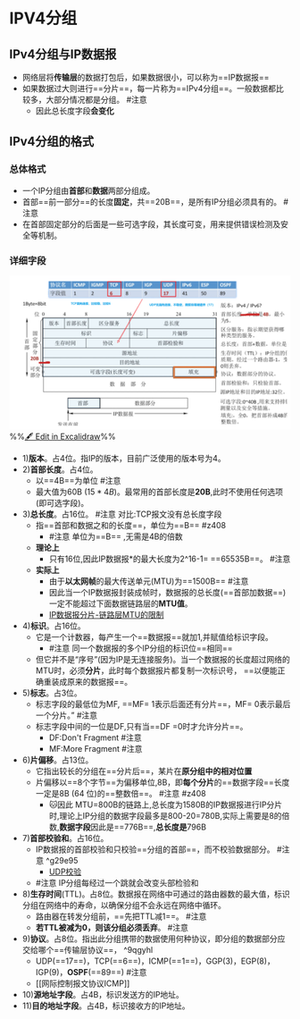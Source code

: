 # IPV4分组
## IPv4分组与IP数据报
- 网络层将**传输层**的数据打包后，如果数据很小，可以称为==IP数据报==
- 如果数据过大则进行==分片==，每一片称为==IPv4分组==。一般数据都比较多，大部分情况都是分组。 #注意 
	- 因此总长度字段**会变化**
## IPv4分组的格式
### 总体格式
- 一个IP分组由**首部**和**数据**两部分组成。
- 首部==前一部分==的长度**固定**，共==20B==，是所有IP分组必须具有的。 #注意
- 在首部固定部分的后面是一些可选字段，其长度可变，用来提供错误检测及安全等机制。
### 详细字段
![](attachments/IPv4%E6%95%B0%E6%8D%AE%E6%8A%A5%E7%9A%84%E6%A0%BC%E5%BC%8F%202022-10-12%2020.41.32.excalidraw.svg)
%%[🖋 Edit in Excalidraw](attachments/IPv4%E6%95%B0%E6%8D%AE%E6%8A%A5%E7%9A%84%E6%A0%BC%E5%BC%8F%202022-10-12%2020.41.32.excalidraw.md)%%
- 1)**版本**。占4位。指IP的版本，目前广泛使用的版本号为4。
- 2)**首部长度**。占4位。
	- 以==4B==为单位 #注意
	- 最大值为60B ($15*4B$)。最常用的首部长度是**20B**,此时不使用任何选项(即可选字段)。
- 3)**总长度**。占16位。 #注意 对比:TCP报文没有总长度字段
	- 指==首部和数据之和的长度==，单位为==B==  #z408 
		- #注意 单位为==B== ,无需是4B的倍数
	- **理论上** 
		- 只有16位,因此IP数据报*的最大长度为2^16-1= ==65535B==。 #注意
	- **实际上**
		- 由于**以太网帧**的最大传送单元(MTU)为==1500B== #注意
		- 因此当一个IP数据报封装成帧时，数据报的总长度(==首部加数据==) 一定不能超过下面数据链路层的**MTU值**。
		- [IP数据报分片-链路层MTU的限制](IP数据报分片-链路层MTU的限制.md)
- 4)**标识**。占16位。
	- 它是一个计数器，每产生一个==数据报==就加1,并赋值给标识字段。
		- #注意 同一个数据报的多个IP分组的标识位==相同==
	- 但它并不是“序号”(因为IP是无连接服务)。当一个数据报的长度超过网络的MTU时，必须**分片**，此时每个数据报片都复制一次标识号， ==以便能正确重装成原来的数据报==。
- 5)**标志**。占3位。
	- 标志字段的最低位为MF, ==MF= 1表示后面还有分片==，MF= 0表示最后一个分片。”  #注意
	- 标志字段中间的一位是DF,只有当==DF =0时才允许分片==。
		- DF:Don't Fragment #注意
		- MF:More Fragment #注意
- 6)**片偏移**。占13位。
	- 它指出较长的分组在==分片后==，某片在**原分组中的相对位置**
	- 片偏移以==8个字节==为偏移单位,8B，即**每个分片**的==数据字段==长度一定是8B (64 位)的==整数倍==。 #注意 #z408 
		- 🐱因此 MTU=800B的链路上,总长度为1580B的IP数据报进行IP分片时,理论上IP分组的数据字段最多是800-20=780B,实际上需要是8的倍数,**数据字段**因此是==776B==,**总长度是**796B
- 7)**首部校验和**。占16位。
	- IP数据报的首部校验和只校验==分组的首部==，而不校验数据部分。 #注意 ^g29e95
		- [UDP校验](UDP校验.md)
	- #注意 IP分组每经过一个跳就会改变头部检验和
- 8)**生存时间**(TTL)。占8位。数据报在网络中可通过的路由器数的最大值，标识分组在网络中的寿命，以确保分组不会永远在网络中循环。
	- 路由器在转发分组前，==先把TTL减1==。 #注意
	- **若TTL被减为0，则该分组必须丢弃**。 #注意 
- 9)**协议**。占8位。指出此分组携带的数据使用何种协议，即分组的数据部分应交给哪个==传输层协议==， ^9qgyhl
	- UDP(==17==)，TCP(==6==)，ICMP(==1==)，GGP(3)，EGP(8)，IGP(9)，**OSPF**(==89==) #注意
	- [[网际控制报文协议ICMP]]
- 10)**源地址字段**。占4B，标识发送方的IP地址。
- 11)**目的地址字段**。占4B，标识接收方的IP地址。

